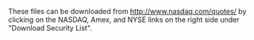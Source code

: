 These files can be downloaded from http://www.nasdaq.com/quotes/ by clicking on the NASDAQ, Amex, and NYSE links on the right side under "Download Security List".
